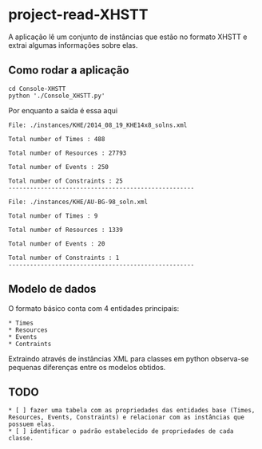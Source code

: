 # project-read-XHSTT

A aplicação lê um conjunto de instâncias que estão no formato XHSTT e extrai algumas informações sobre elas.

## Como rodar a aplicação

    cd Console-XHSTT
    python './Console_XHSTT.py'

Por enquanto a saída é essa aqui

    File: ./instances/KHE/2014_08_19_KHE14x8_solns.xml

    Total number of Times : 488

    Total number of Resources : 27793

    Total number of Events : 250

    Total number of Constraints : 25
    ----------------------------------------------------

    File: ./instances/KHE/AU-BG-98_soln.xml

    Total number of Times : 9

    Total number of Resources : 1339

    Total number of Events : 20

    Total number of Constraints : 1
    ----------------------------------------------------

## Modelo de dados

O formato básico conta com 4 entidades principais:

    * Times
    * Resources
    * Events
    * Contraints

Extraindo através de instâncias XML para classes em python observa-se pequenas diferenças entre os modelos obtidos.

## TODO

    * [ ] fazer uma tabela com as propriedades das entidades base (Times, Resources, Events, Constraints) e relacionar com as instâncias que possuem elas.
    * [ ] identificar o padrão estabelecido de propriedades de cada classe.
